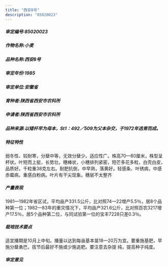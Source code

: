 ```yaml
---
title: "西安8号"
description: "85020023"
---
```

##### 审定编号:85020023

##### 作物名称:小麦

##### 品种名称:西安8号

##### 审定年份:1985

##### 审定单位:安徽省

##### 育种者:陕西省西安市农科所

##### 申请者:陕西省西安市农科所

##### 品种来源:以矮杆早为母本，St1：492／509为父本杂交，于1972年选育而成。

##### 特征特性
弱冬性、较耐寒，分蘖中等，无效分蘖少。适应性广。株高70—80厘米，株型呈杯状。叶短而上挺，长势壮。穗棒状，小穗排列紧密，短芒多花多粒，白壳白皮，品质好。千粒重38克左右。耐肥抗倒，中早熟，落黄好。轻感条、叶锈病，中感赤霉病，重感白粉病。叶片有干尖现象。穗层不太整齐

##### 产量表现
1981—1982年省区试，平均亩产331.5公斤，比对照74—22增产5.5％，居8个品种第一位；1982—83年的重灾情况下，平均亩产321.6公斤，比对照百农3217增产17.5％，居5个品种第二位，与同试验第一位的宝丰7228只差0.3％。

##### 栽培技术要点
适宜播期是10月上中旬。播量以达到每亩基本苗18—20万为宜。要重施基肥，早施分蘖勇巴，拔节后最好不施或少施追肥。要注意去杂提  纯，提高种子纯度。

##### 审定意见

